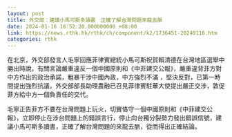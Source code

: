 ```yaml
---
layout: post
title: 外交部：建議小馬可斯多讀書　正確了解台灣問題來龍去脈
date: 2024-01-16 16:52:20.000000000 +08:00
link: https://news.rthk.hk/rthk/ch/component/k2/1736451-20240116.htm
categories: rthk
---
```


在北京，外交部發言人毛寧回應菲律賓總統小馬可斯祝賀賴清德在台灣地區選舉中勝出時說，有關言論嚴重違反一個中國原則和《中菲建交公報》，嚴重違背菲方對中方作出的政治承諾，粗暴干涉中國內政，中方強烈不滿 ，堅決反對，已第一時間提出強烈抗議，外交部部長助理農融已召見菲律賓駐華大使提出嚴正交涉，敦促菲方給中方一個負責任的交代。 

毛寧正告菲方不要在台灣問題上玩火，切實恪守一個中國原則和《中菲建交公報》，立即停止在涉台問題上的錯誤言行，停止向台獨分裂勢力發出錯誤信號，建議小馬可斯多讀書，正確了解台灣問題的來龍去脈，從而得出正確結論。
